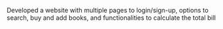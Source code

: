 Developed a website with multiple pages to login/sign-up, options to search, buy and add books, and functionalities to calculate the total bill
